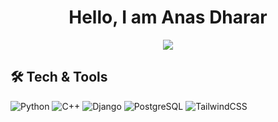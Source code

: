 <center> 

# Hello, I am Anas Dharar

![](https://komarev.com/ghpvc/?username=AnasDharar)

</center>

## 🛠️ Tech & Tools
![Python](https://img.shields.io/badge/-Python-333?style=flat&logo=python)
![C++](https://img.shields.io/badge/-C++-333?style=flat&logo=cplusplus)
![Django](https://img.shields.io/badge/-Django-333?style=flat&logo=django)
![PostgreSQL](https://img.shields.io/badge/-PostgreSQL-333?style=flat&logo=postgresql)
![TailwindCSS](https://img.shields.io/badge/-TailwindCSS-333?style=flat&logo=tailwind-css)
